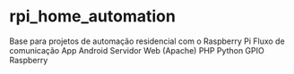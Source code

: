 # rpi_home_automation
Base para projetos de automação residencial com o Raspberry Pi
Fluxo de comunicação
App Android
Servidor Web (Apache)
PHP
Python
GPIO Raspberry
